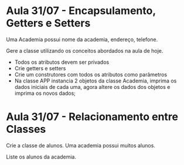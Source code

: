 # Aula 31/07 - Encapsulamento, Getters e Setters

Uma Academia possui nome da academia, endereço, telefone. 


Gere a classe utilizando os conceitos abordados na aula de hoje.

- Todos os atributos devem ser privados
- Crie getters e setters
- Crie um construtores com todos os atributos como parâmetros
- Na classe APP instancia 2 objetos da classe Academia, imprima os dados iniciais de cada uma, agora altere os dados dos objetos e imprima os novos dados;


# Aula 31/07 - Relacionamento entre Classes

Crie a classe de alunos.
Uma academia possui muitos alunos.

Liste os alunos da academia.
